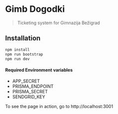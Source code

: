 # Gimb Dogodki

> Ticketing system for Gimnazija Bežigrad

## Installation

```bash
npm install
npm run bootstrap
npm run dev
```

#### Required Environment variables

- APP_SECRET
- PRISMA_ENDPOINT
- PRISMA_SECRET
- SENDGRID_KEY

To see the page in action, go to http://localhost:3001
